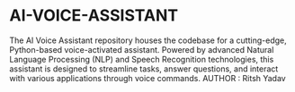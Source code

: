 # AI-VOICE-ASSISTANT
The AI Voice Assistant repository houses the codebase for a cutting-edge, Python-based voice-activated assistant. Powered by advanced Natural Language Processing (NLP) and Speech Recognition technologies, this assistant is designed to streamline tasks, answer questions, and interact with various applications through voice commands.
AUTHOR : Ritsh Yadav